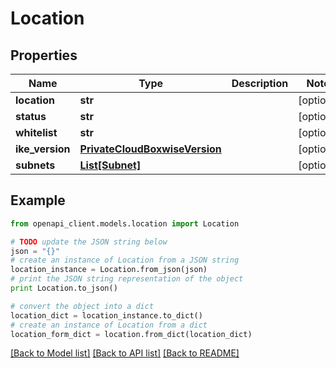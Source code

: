 # Location


## Properties

Name | Type | Description | Notes
------------ | ------------- | ------------- | -------------
**location** | **str** |  | [optional] 
**status** | **str** |  | [optional] 
**whitelist** | **str** |  | [optional] 
**ike_version** | [**PrivateCloudBoxwiseVersion**](PrivateCloudBoxwiseVersion.md) |  | [optional] 
**subnets** | [**List[Subnet]**](Subnet.md) |  | [optional] 

## Example

```python
from openapi_client.models.location import Location

# TODO update the JSON string below
json = "{}"
# create an instance of Location from a JSON string
location_instance = Location.from_json(json)
# print the JSON string representation of the object
print Location.to_json()

# convert the object into a dict
location_dict = location_instance.to_dict()
# create an instance of Location from a dict
location_form_dict = location.from_dict(location_dict)
```
[[Back to Model list]](../README.md#documentation-for-models) [[Back to API list]](../README.md#documentation-for-api-endpoints) [[Back to README]](../README.md)


